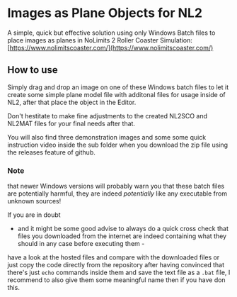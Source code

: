 # Images as Plane Objects for NL2
A simple, quick but effective solution using only Windows Batch files to place images as planes in NoLimits 2 Roller Coaster Simulation: [https://www.nolimitscoaster.com/](https://www.nolimitscoaster.com/)

## How to use
Simply drag and drop an image on one of these Windows batch files to let it create some simple plane model file with additonal files for usage inside of NL2, after that place the object in the Editor.

Don't hestitate to make fine adjustments to the created NL2SCO and NL2MAT files for your final needs after that.

You will also find three demonstration images and some some quick instruction video inside the sub folder when you download the zip file using the releases feature of github.

### Note
that newer Windows versions will probably warn you that these batch files are potentially harmful, they are indeed *potentially* like any executable from unknown sources!

If you are in doubt

- and it might be some good advise to always do a quick cross check that files you downloaded from the internet are indeed containing what they should in any case before executing them -

have a look at the hosted files and compare with the downloaded files or just copy the code directly from the repository after having convinced that there's just `echo` commands inside them and save the text file as a `.bat` file, I recommend to also give them some meaningful name then if you have don this.
